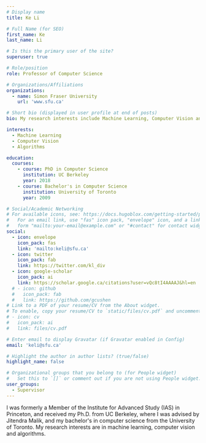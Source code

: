 ```yaml
---
# Display name
title: Ke Li

# Full Name (for SEO)
first_name: Ke
last_name: Li

# Is this the primary user of the site?
superuser: true

# Role/position
role: Professor of Computer Science

# Organizations/Affiliations
organizations:
  - name: Simon Fraser University
    url: 'www.sfu.ca'

# Short bio (displayed in user profile at end of posts)
bio: My research interests include Machine Learning, Computer Vision and Algorithms.

interests:
  - Machine Learning
  - Computer Vision
  - Algorithms

education:
  courses:
    - course: PhD in Computer Science
      institution: UC Berkeley
      year: 2018
    - course: Bachelor's in Computer Science
      institution: University of Toronto
      year: 2009

# Social/Academic Networking
# For available icons, see: https://docs.hugoblox.com/getting-started/page-builder/#icons
#   For an email link, use "fas" icon pack, "envelope" icon, and a link in the
#   form "mailto:your-email@example.com" or "#contact" for contact widget.
social:
  - icon: envelope
    icon_pack: fas
    link: 'mailto:keli@sfu.ca'
  - icon: twitter
    icon_pack: fab
    link: https://twitter.com/kl_div
  - icon: google-scholar
    icon_pack: ai
    link: https://scholar.google.ca/citations?user=vQc8tI4AAAAJ&hl=en
  # - icon: github
  #   icon_pack: fab
  #   link: https://github.com/gcushen
# Link to a PDF of your resume/CV from the About widget.
# To enable, copy your resume/CV to `static/files/cv.pdf` and uncomment the lines below.
# - icon: cv
#   icon_pack: ai
#   link: files/cv.pdf

# Enter email to display Gravatar (if Gravatar enabled in Config)
email: 'keli@sfu.ca'

# Highlight the author in author lists? (true/false)
highlight_name: false

# Organizational groups that you belong to (for People widget)
#   Set this to `[]` or comment out if you are not using People widget.
user_groups:
  - Supervisor
---
```


I was formerly a Member of the Institute for Advanced Study (IAS) in Princeton, and received my Ph.D. from UC Berkeley, where I was advised by Jitendra Malik, and my bachelor's in computer science from the University of Toronto. My research interests are in machine learning, computer vision and algorithms.